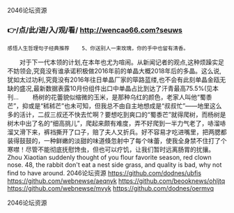 
2046论坛资源




### 👉/点/此/进/入/观/看/ http://wencao66.com?seuws




	感悟人生哲理句子经典推荐	5、你送别人一束玫瑰，你的手中也留有清香。
　　对于下一代本领的计划,在本年也尤为喧闹。从新闻记者的观点,这种烦躁实足不妨领会,究竟没有谁承诺积极做2016年前的单晶大概2018年后的多晶。这么说,犹如太过功利,究竟没有2016年往日单晶厂家的筚路蓝缕,也不会有此刻单晶金瓯无缺的盛况,最新数据表露10月份组件出口中单晶占比到达了汗青最高75.5%(见本刊...
　　杨树的花蕾貌似缩微的玉米，是那种乌红的颜色，老家人叫他“蜀黍芒”，抑或是“秫秫芒”也未可知，但我总不由自主地想成是“叔叔忙”——地里这么多的活计，二叔三叔还不快去忙啊？要想吃到爽口的“蜀黍芒”就得爬树，而杨树是树木中出了名的“细高挑儿”，爬起来颇有难度，弄不好爬到一半力气老了，哧溜哧溜又滑下来，裤裆撕开了口子，赔了夫人又折兵。好不容易才吃进嘴里，把两腮都装得鼓鼓的，一种鲜嫩的淡甜的味道倏忽射中了每个味蕾，使我全身禁不住打了个寒噤！尽管不能彻底抚慰馋虫，但也可以疗饥，让我们暂时远离肠胃的扰攘。
Zhou Xiaotian suddenly thought of you flour favorite season, red clown nose.
48, the rabbit don't eat a nest side grass, and quality is bad, why not find to have around.
2046论坛资源 https://github.com/dodnes/ubfis
https://github.com/webnewse/aeqnyk
https://github.com/beooknews/ohljtq
https://github.com/webnewse/mvyk
https://github.com/dodnes/oermvq





2046论坛资源
